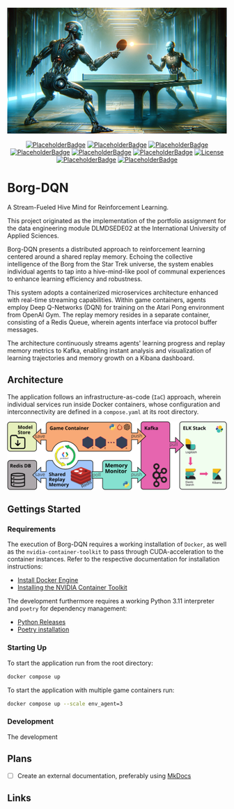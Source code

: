 <p align="center">
    <a href="#readme">
        <img alt="Title picture" src="https://raw.githubusercontent.com/pykong/Borg-DQN/main/docs/img/title_picture.png">
        <!-- Title picture credits: Benjamin Felder -->
        <!-- Title picture created using DALL-E -->
    </a>
</p>
<p align="center">
    <a href="#readme"><img alt="PlaceholderBadge" src="https://badgen.net/static/PyVersion/3.11/purple"></a>
    <a href="#readme"><img alt="PlaceholderBadge" src="https://badgen.net/static/Code-Quality/A+/green"></a>
    <a href="#readme"><img alt="PlaceholderBadge" src="https://badgen.net/static/Black/OK/green"></a>
    <a href="#readme"><img alt="PlaceholderBadge" src="https://badgen.net/static/Coverage/0.0/gray"></a>
    <a href="#readme"><img alt="PlaceholderBadge" src="https://badgen.net/static/MyPy/78.0/blue"></a>
    <a href="#readme"><img alt="PlaceholderBadge" src="https://badgen.net/static/Docs/0.0/gray"></a>
    <a href="https://github.com/pykong/Borg-DQN/main/LICENSE"><img alt="License" src="https://badgen.net/static/license/MIT/blue"></a>
    <a href="#readme"><img alt="PlaceholderBadge" src="https://badgen.net/static/Build/1.0.0/pink"></a>
    <a href="#readme"><img alt="PlaceholderBadge" src="https://badgen.net/static/stars/★★★★★/yellow"></a>
</p>

# Borg-DQN

A Stream-Fueled Hive Mind for Reinforcement Learning.

This project originated as the implementation of the portfolio assignment for the data engineering module DLMDSEDE02 at the International University of Applied Sciences.

<!-- Shared Memory -->
<!-- Demonstrating Streaming App -->

Borg-DQN presents a distributed approach to reinforcement learning centered around a shared replay
memory. Echoing the collective intelligence of the Borg from the Star Trek universe, the system
enables individual agents to tap into a hive-mind-like pool of communal experiences to enhance learning
efficiency and robustness.

This system adopts a containerized microservices architecture enhanced with real-time streaming capabilities.
Within game containers, agents employ Deep Q-Networks (DQN) for training on the Atari Pong environment
from OpenAI Gym. The replay memory resides in a separate container, consisting of a Redis Queue, wherein
agents interface via protocol buffer messages.

The architecture continuously streams agents' learning progress and replay memory metrics to Kafka,
enabling instant analysis and visualization of learning trajectories and memory growth on a Kibana
dashboard.

## Architecture

The application follows an infrastructure-as-code (`IaC`) approach, wherein individual services run inside Docker containers, whose configuration and interconnectivity are defined in a `compose.yaml` at its root directory.

<p align="center">
    <a href="#readme">
        <img alt="Architecture diagram" src="https://raw.githubusercontent.com/pykong/Borg-DQN/main/docs/img/architecture.svg">
        <!-- Architecture diagram credits: Benjamin Felder -->
    </a>
</p>

## Gettings Started

### Requirements

The execution of Borg-DQN requires a working installation of `Docker`, as well as the `nvidia-container-toolkit` to pass through CUDA-acceleration to the container instances. Refer to the respective documentation for installation instructions:

- [Install Docker Engine](https://docs.docker.com/engine/install/)
- [Installing the NVIDIA Container Toolkit](https://docs.nvidia.com/datacenter/cloud-native/container-toolkit/latest/install-guide.html)

The development furthermore requires a working Python 3.11 interpreter and `poetry` for dependency management:

- [Python Releases](https://www.python.org/downloads/)
- [Poetry installation](https://python-poetry.org/docs/#installation)

### Starting Up

To start the application run from the root directory:

```sh
docker compose up
```

To start the application with multiple game containers run:

```sh
docker compose up --scale env_agent=3
```

### Development

The development

<!-- multi-stage builds -->

## Plans

<!-- individual agent configuration, exploration-exploitation trade-off -->

- [ ] Create an external documentation, preferably using [MkDocs](https://www.mkdocs.org/)

## Links

<!-- link to MERLIn -->
